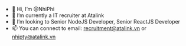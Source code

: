- 👋 Hi, I’m @NhiPhi
- 🌱 I’m currently a IT recruiter at Atalink
- 💞️ I’m looking to Senior NodeJS Developer, Senior ReactJS Developer
- 📫 You can connect to email: recruitment@atalink.vn or nhipty@atalink.vn 


